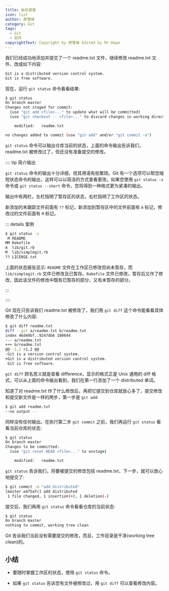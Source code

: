 ```yaml
---
title: 纵向查看
icon: list
author: 廖雪峰
category: Git
tags:
  - Git
  - 软件
copyrightText: Copyright by 廖雪峰 Edited by Mr.Hope
---
```


我们已经成功地添加并提交了一个 readme.txt 文件，继续修改 readme.txt 文件，改成如下内容:

```md
Git is a distributed version control system.
Git is free software.
```

现在，运行 `git status` 命令看看结果:

```sh
$ git status
On branch master
Changes not staged for commit:
  (use "git add <file>..." to update what will be committed)
  (use "git checkout -- <file>..." to discard changes in working directory)

    modified:   readme.txt

no changes added to commit (use "git add" and/or "git commit -a")
```

`git status` 命令可以输出仓库当前的状态，上面的命令输出告诉我们，readme.txt 被修改过了，但还没有准备提交的修改。

:::: tip 简介输出

`git status` 命令的输出十分详细，但其用语有些繁琐。Git 有一个选项可以帮您缩短状态命令的输出，这样可以以简洁的方式查看更改。如果您使用 `git status -s` 命令或 `git status --short` 命令，您将得到一种格式更为紧凑的输出。

输出中有两栏，左栏指明了暂存区的状态，右栏指明了工作区的状态。

新添加的未跟踪文件前面有 `??` 标记，新添加到暂存区中的文件前面有 `A` 标记，修改过的文件前面有 `M` 标记。

::: details 案例

```sh
$ git status -s
 M README
MM Rakefile
A  lib/git.rb
M  lib/simplegit.rb
?? LICENSE.txt
```

上面的状态报告显示: `README` 文件在工作区已修改但尚未暂存，而 `lib/simplegit.rb` 文件已修改且已暂存。`Rakefile` 文件已修改，暂存后又作了修改，因此该文件的修改中既有已暂存的部分，又有未暂存的部分。

:::

::::

Git 现在只告诉我们 readme.txt 被修改了，我们用 `git diff` 这个命令能看看具体修改了什么内容:

```sh
$ git diff readme.txt
diff --git a/readme.txt b/readme.txt
index 46d49bf..9247db6 100644
--- a/readme.txt
+++ b/readme.txt
@@ -1,2 +1,2 @@
-Git is a version control system.
+Git is a distributed version control system.
 Git is free software.
```

`git diff` 顾名思义就是查看 difference，显示的格式正是 Unix 通用的 diff 格式，可以从上面的命令输出看到，我们在第一行添加了一个 distributed 单词。

知道了对 readme.txt 作了什么修改后，再把它提交到仓库就放心多了，提交修改和提交新文件是一样的两步，第一步是 `git add`:

```sh
$ git add readme.txt
--no output --
```

同样没有任何输出。在执行第二步 `git commit` 之前，我们再运行 `git status` 看看当前仓库的状态:

```sh
$ git status
On branch master
Changes to be committed:
  (use "git reset HEAD <file>..." to unstage)

    modified:   readme.txt
```

`git status` 告诉我们，将要被提交的修改包括 readme.txt，下一步，就可以放心地提交了:

```sh
$ git commit -m "add distributed"
[master e475afc] add distributed
 1 file changed, 1 insertion(+), 1 deletion(-)
```

提交后，我们再用 `git status` 命令看看仓库的当前状态:

```sh
$ git status
On branch master
nothing to commit, working tree clean
```

Git 告诉我们当前没有需要提交的修改，而且，工作目录是干净(working tree clean)的。

## 小结

- 要随时掌握工作区的状态，使用 `git status` 命令。

- 如果 `git status` 告诉您有文件被修改过，用 `git diff` 可以查看修改内容。
